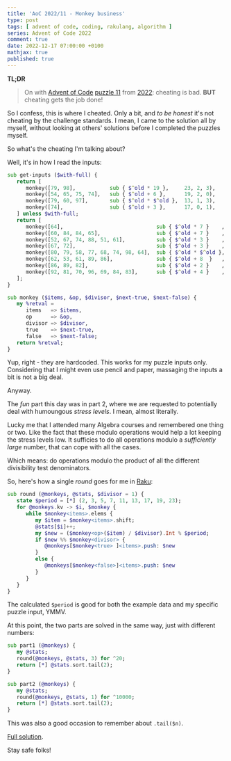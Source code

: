 ```yaml
---
title: 'AoC 2022/11 - Monkey business'
type: post
tags: [ advent of code, coding, rakulang, algorithm ]
series: Advent of Code 2022
comment: true
date: 2022-12-17 07:00:00 +0100
mathjax: true
published: true
---
```


**TL;DR**

> On with [Advent of Code][] [puzzle 11][puzzle] from [2022][aoc2022]:
> cheating is bad. **BUT** cheating gets the job done!

So I confess, this is where I cheated. Only a bit, and *to be honest*
it's not cheating by the challenge standards. I mean, I came to the
solution all by myself, without looking at others' solutions before I
completed the puzzles myself.

So what's the cheating I'm talking about?

Well, it's in how I read the inputs:

```raku
sub get-inputs ($with-full) {
   return [
      monkey([79, 98],           sub { $^old * 19 },     23, 2, 3),
      monkey([54, 65, 75, 74],   sub { $^old + 6 },      19, 2, 0),
      monkey([79, 60, 97],       sub { $^old * $^old },  13, 1, 3),
      monkey([74],               sub { $^old + 3 },      17, 0, 1),
   ] unless $with-full;
   return [
      monkey([64],                              sub { $^old * 7 }    , 13, 1, 3),
      monkey([60, 84, 84, 65],                  sub { $^old + 7 }    , 19, 2, 7),
      monkey([52, 67, 74, 88, 51, 61],          sub { $^old * 3 }    ,  5, 5, 7),
      monkey([67, 72],                          sub { $^old + 3 }    ,  2, 1, 2),
      monkey([80, 79, 58, 77, 68, 74, 98, 64],  sub { $^old * $^old }, 17, 6, 0),
      monkey([62, 53, 61, 89, 86],              sub { $^old + 8  }   , 11, 4, 6),
      monkey([86, 89, 82],                      sub { $^old + 2 }    ,  7, 3, 0),
      monkey([92, 81, 70, 96, 69, 84, 83],      sub { $^old + 4 }    ,  3, 4, 5),
   ];
}

sub monkey ($items, &op, $divisor, $next-true, $next-false) {
   my %retval =
      items   => $items,
      op      => &op,
      divisor => $divisor,
      true    => $next-true,
      false   => $next-false;
   return %retval;
}
```

Yup, right - they are hardcoded. This works for my puzzle inputs only.
Considering that I might even use pencil and paper, massaging the inputs
a bit is not a big deal.

Anyway.

The *fun* part this day was in part 2, where we are requested to
potentially deal with humoungous *stress levels*. I mean, almost
literally.

Lucky me that I attended many Algebra courses and remembered one thing
or two. Like the fact that these modulo operations would help a lot
keeping the stress levels low. It sufficies to do all operations modulo
a *sufficiently large* number, that can cope with all the cases.

Which means: do operations modulo the product of all the different
divisibility test denominators.

So, here's how a single *round* goes for me in [Raku][]:

```raku
sub round (@monkeys, @stats, $divisor = 1) {
   state $period = [*] (2, 3, 5, 7, 11, 13, 17, 19, 23);
   for @monkeys.kv -> $i, $monkey {
      while $monkey<items>.elems {
         my $item = $monkey<items>.shift;
         @stats[$i]++;
         my $new = ($monkey<op>($item) / $divisor).Int % $period;
         if $new %% $monkey<divisor> {
            @monkeys[$monkey<true> ]<items>.push: $new
         }
         else { 
            @monkeys[$monkey<false>]<items>.push: $new
         }
      }
   }
}
```

The calculated `$period` is good for both the example data and my
specific puzzle input, YMMV.

At this point, the two parts are solved in the same way, just with
different numbers:

```raku
sub part1 (@monkeys) {
   my @stats;
   round(@monkeys, @stats, 3) for ^20;
   return [*] @stats.sort.tail(2);
}

sub part2 (@monkeys) {
   my @stats;
   round(@monkeys, @stats, 1) for ^10000;
   return [*] @stats.sort.tail(2);
}
```

This was also a good occasion to remember about `.tail($n)`.

[Full solution][].

Stay safe folks!

[puzzle]: https://adventofcode.com/2022/day/X
[aoc2022]: https://adventofcode.com/2022/
[Advent of Code]: https://adventofcode.com/
[Raku]: https://www.raku.org/
[Perl]: https://www.perl.org/
[Full solution]: https://gitlab.com/polettix/advent-of-code/-/blob/main/2022/11.raku
